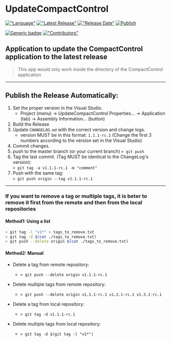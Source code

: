 # UpdateCompactControl

[!["Language"](https://img.shields.io/github/languages/top/saeeddiscovery/UpdateCompactControl.svg)](https://docs.microsoft.com/en-us/dotnet/csharp)
[!["Latest Release"](https://img.shields.io/github/v/release/saeeddiscovery/UpdateCompactControl.svg)](https://github.com/saeeddiscovery/UpdateCompactControl/releases/latest)
[!["Release Date"](https://img.shields.io/github/release-date/saeeddiscovery/UpdateCompactControl.svg)](https://github.com/saeeddiscovery/UpdateCompactControl/releases/latest)
[![Publish](https://github.com/saeeddiscovery/UpdateCompactControl/workflows/Publish/badge.svg?branch=master)](https://github.com/saeeddiscovery/UpdateCompactControl/actions?query=workflow%3APublish)

[![Generic badge](https://img.shields.io/badge/Company-AitinTech-blue.svg)](http://AitinTech.ir/)
[!["Contributors"](https://img.shields.io/github/contributors/saeeddiscovery/CompactControl.svg)](https://github.com/saeeddiscovery/CompactControl/graphs/contributors)


## Application to update the CompactControl application to the latest release

> This app would only work inside the directory of the CompactControl application

-------------------------
## Publish the Release Automatically:

1. Set the proper version in the Visual Studio.
    - Project (menu) -> UpdateCompactControl Properties... -> Application (tab) -> Assembly Information... (button)
2. Build the Release
3. Update ```CHANGELOG.md``` with the correct version and change logs.
    - version MUST be in this format: ```1.1.1-rc.1``` (Change the first 3 numbers according to the version set in the Visual Studio)
4. Commit changes.
5. push to the master branch (or your current branch)
    ```> git push```
6. Tag the last commit. (Tag MUST be identical to the ChangeLog's version):  
    ```> git tag -a v1.1.1-rc.1 -m "comment"```
7. Push with the same tag:   
    ```> git push origin --tag v1.1.1-rc.1```

-------------------------
### If you want to remove a tag or multiple tags, it is beter to remove it first from the remote and then from the local repositories

#### Method1: Using a list
``` bash
> git tag -l "v1*" > tags_to_remove.txt
> git tag -d $(cat ./tags_to_remove.txt)
> git push --delete origin $(cat ./tags_to_remove.txt)
```

#### Method2: Manual
- Delete a tag from remote repository:
    - ```> git push --delete origin v1.1.1-rc.1```
- Delete multiple tags from remote repository: 
    - ```> git push --delete origin v1.1.1-rc.1 v1.2.1-rc.1 v1.3.1-rc.1```

- Delete a tag from local repository: 
    - ```> git tag -d v1.1.1-rc.1```
- Delete multiple tags from local repository: 
    - ```> git tag -d $(git tag -l "v1*")```
